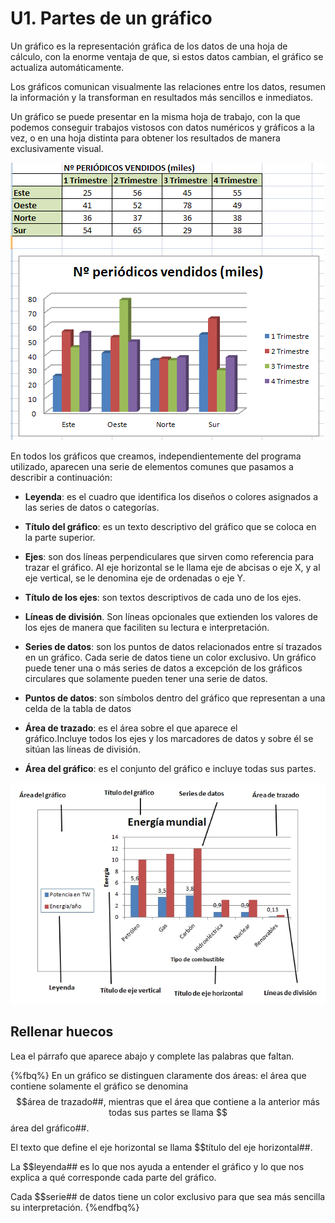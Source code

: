
# U1. Partes de un gráfico

Un gráfico es la representación gráfica de los datos de una hoja de cálculo, con la enorme ventaja de que, si estos datos cambian, el gráfico se actualiza automáticamente. 

Los gráficos comunican visualmente las relaciones entre los datos, resumen la información y la transforman en resultados más sencillos e inmediatos.

Un gráfico se puede presentar en la misma hoja de trabajo, con la que podemos conseguir trabajos vistosos con datos numéricos y gráficos a la vez, o en una hoja distinta para obtener los resultados de manera exclusivamente visual.

![3_3: Captura de pantalla propia - Ejemplo de gráfico](img/Figura_3_3.png)

En todos los gráficos que creamos, independientemente del programa utilizado, aparecen una serie de elementos comunes que pasamos a describir a continuación:

- **Leyenda**: es el cuadro que identifica los diseños o colores asignados a las series de datos o categorías.

- **Título del gráfico**: es un texto descriptivo del gráfico que se coloca en la parte superior.

- **Ejes**: son dos líneas perpendiculares que sirven como referencia para trazar el gráfico. Al eje horizontal se le llama eje de abcisas o eje X, y al eje vertical, se le denomina eje de ordenadas o eje Y.

- **Título de los ejes**: son textos descriptivos de cada uno de los ejes.

- **Líneas de división**. Son líneas opcionales que extienden los valores de los ejes de manera que faciliten su lectura e interpretación.

- **Series de datos**: son los puntos de datos relacionados entre sí trazados en un gráfico. Cada serie de datos tiene un color exclusivo. Un gráfico puede tener una o más series de datos a excepción de los gráficos circulares que solamente pueden tener una serie de datos.

- **Puntos de datos**: son símbolos dentro del gráfico que representan a una celda de la tabla de datos

- **Área de trazado**: es el área sobre el que aparece el gráfico.Incluye todos los ejes y los marcadores de datos y sobre él se sitúan las líneas de división.

- **Área del gráfico**: es el conjunto del gráfico e incluye todas sus partes.

![3_4: Captura de pantalla propia - Partes de un gráfico](img/Figura_3_4.jpg)

## Rellenar huecos

Lea el párrafo que aparece abajo y complete las palabras que faltan.

{%fbq%}
En un gráfico se distinguen claramente dos áreas: el área que contiene solamente el gráfico se denomina $$área de trazado##, mientras que el área que contiene a la anterior más todas sus partes se llama $$área del gráfico##.

El texto que define el eje horizontal se llama $$título del eje horizontal##.

La $$leyenda## es lo que nos ayuda a entender el gráfico y lo que nos explica a qué corresponde cada parte del gráfico.

Cada $$serie## de datos tiene un color exclusivo para que sea más sencilla su interpretación.
{%endfbq%}